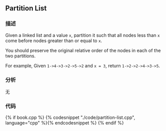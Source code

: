 ## Partition List


### 描述

Given a linked list and a value `x`, partition it such that all nodes less than `x` come before nodes greater than or equal to `x`.

You should preserve the original relative order of the nodes in each of the two partitions.

For example,
Given `1->4->3->2->5->2` and `x = 3`, return `1->2->2->4->3->5`.


### 分析

无


### 代码

{% if book.cpp %}
  {% codesnippet "./code/partition-list.cpp", language="cpp" %}{% endcodesnippet %}
{% endif %}

